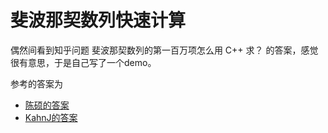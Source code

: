 # 斐波那契数列快速计算

偶然间看到知乎问题 斐波那契数列的第一百万项怎么用 C++ 求？ 的答案，感觉很有意思，于是自己写了一个demo。

参考的答案为
- [陈硕的答案]
- [KahnJ的答案]

[陈硕的答案]: https://www.zhihu.com/question/292320341/answer/482520966
[KahnJ的答案]: https://www.zhihu.com/question/292320341/answer/482605842